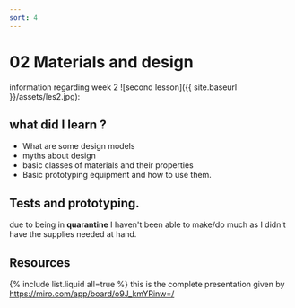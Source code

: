 ```yaml
---
sort: 4
---
```


# 02 Materials and design

information regarding week 2
![second lesson]({{ site.baseurl }}/assets/les2.jpg):
## what did I learn ? 


* What are some design models
* myths about design
* basic classes of materials and their properties
* Basic prototyping equipment and how to use them. 

## Tests and prototyping.

due to being in **quarantine** I haven't been able to make/do much as I didn't have the supplies needed at hand.

## Resources 
{% include list.liquid all=true %}
this is the complete presentation given by 
https://miro.com/app/board/o9J_kmYRinw=/ 

